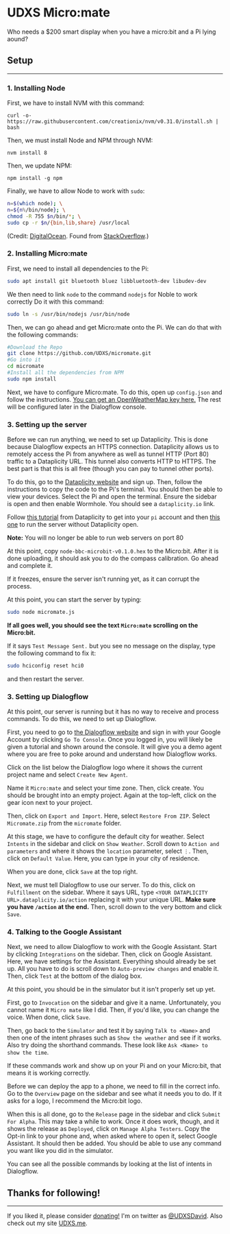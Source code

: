 # UDXS Micro:mate

Who needs a $200 smart display when you have a micro:bit and a Pi lying aound?

## Setup
---
### 1. Installing Node

First, we have to install NVM with this command:

`curl -o- https://raw.githubusercontent.com/creationix/nvm/v0.31.0/install.sh | bash`

Then, we must install Node and NPM through NVM:

`nvm install 8`

Then, we update NPM:

`npm install -g npm`

Finally, we have to allow Node to work with `sudo`:

```bash
n=$(which node); \
n=${n%/bin/node}; \
chmod -R 755 $n/bin/*; \
sudo cp -r $n/{bin,lib,share} /usr/local
```

(Credit: [DigitalOcean](https://www.digitalocean.com/community/tutorials/how-to-install-node-js-with-nvm-node-version-manager-on-a-vps#-installing-nodejs-on-a-vps). Found from [StackOverflow](https://stackoverflow.com/a/29903645).)

### 2. Installing Micro:mate

First, we need to install all dependencies to the Pi:
```bash
sudo apt install git bluetooth bluez libbluetooth-dev libudev-dev
```

We then need to link `node` to the command `nodejs` for Noble to work correctly
Do it with this command:
```bash
sudo ln -s /usr/bin/nodejs /usr/bin/node
```

Then, we can go ahead and get Micro:mate onto the Pi.
We can do that with the following commands:
```bash
#Download the Repo
git clone https://github.com/UDXS/micromate.git
#Go into it
cd micromate
#Install all the dependencies from NPM
sudo npm install
```
Next, we have to configure Micro:mate.
To do this, open up `config.json` and follow the instructions.
[You can get an OpenWeatherMap key here.](https://openweathermap.org/appid)
The rest will be configured later in the Dialogflow console.

### 3. Setting up the server

Before we can run anything, we need to set up Dataplicity.
This is done because Dialogflow expects an HTTPS connection.
Dataplicity allows us to remotely access the Pi from anywhere as well as tunnel HTTP (Port 80) traffic to a
Dataplicity URL. This tunnel also converts HTTP to HTTPS.
The best part is that this is all free
(though you can pay to tunnel other ports).

To do this, go to the [Dataplicity website](https://www.dataplicity.com/)
and sign up. Then, follow the instructions to
copy the code to the Pi's terminal.
You should then be able to view your devices.
Select the Pi and open the terminal.
Ensure the sidebar is open and then enable Wormhole.
You should see a `dataplicity.io` link.

Follow [this tutorial](https://docs.dataplicity.com/docs/superuser)
from Dataplicity to get into your `pi` account
and then [this one](https://docs.dataplicity.com/docs/run-your-scripts-in-background)
to run the server without Dataplicity open.

**Note:** You will no longer be able to run web servers on port 80

At this point, copy `node-bbc-microbit-v0.1.0.hex` to the Micro:bit.
After it is done uploading, it should ask you to do the compass
calibration. Go ahead and complete it. 

If it freezes, ensure the server isn't running yet, as it can
corrupt the process.

At this point, you can start the server by typing:
```bash
sudo node micromate.js
```

**If all goes well, you should see the text `Micro:mate` scrolling
on the Micro:bit.**


If it says `Test Message Sent.` but you see no message on the display, type the following command to fix it:
```bash
sudo hciconfig reset hci0
```
and then restart the server.

### 3. Setting up Dialogflow

At this point, our server is running but it has no way to
receive and process commands. To do this, we need to set up
Dialogflow.

First, you need to go to [the Dialogflow website](https://dialogflow.com/)
and sign in with your Google Account by clicking
`Go To Console`. Once you logged in, you will likely
be given a tutorial and shown around the console.
It will give you a demo agent where you are free
to poke around and understand how Dialogflow works.

Click on the list below the Dialogflow logo where
it shows the current project name and select `Create New Agent`.

Name it `Micro:mate` and select your time zone. Then, click create. You should be brought into an empty project. Again at the top-left, click on the gear icon next to your project.

Then, click on `Export and Import`. Here, select `Restore From ZIP`. Select `Micromate.zip` from the `micromate` folder.

At this stage, we have to configure the default city for weather.
Select `Intents` in the sidebar and click on `Show Weather`.
Scroll down to `Action and parameters` and where it shows the
`location` parameter, select `⋮`. Then, click on `Default Value`.
Here, you can type in your city of residence.

When you are done, click `Save` at the top right.

Next, we must tell Dialogflow to use our server.
To do this, click on `Fulfillment` on the sidebar.
Where it says URL, type
`<YOUR DATAPLICITY URL>.dataplicity.io/action`
replacing it with your unique URL.
**Make sure you have `/action` at the end.**
Then, scroll down to the very bottom and click `Save`.

### 4. Talking to the Google Assistant

Next, we need to allow Dialogflow to work with the Google Assistant.
Start by clicking `Integrations` on the sidebar.
Then, click on Google Assistant. Here, we have settings
for the Assistant. Everything should already be set up.
All you have to do is scroll down to `Auto-preview changes`
and enable it. Then, click `Test` at the bottom
of the dialog box.

At this point, you should be in the simulator but
it isn't properly set up yet.

First, go to `Invocation` on the sidebar and give it a name. Unfortunately, you cannot name it `Micro mate` like I did.
 Then, if you'd like, you can change the voice.
When done, click `Save`.

Then, go back to the `Simulator` and test it by saying `Talk to <Name>` and then one of the intent phrases such as `Show the weather` and see if it works. Also try doing the shorthand commands. These look like `Ask <Name> to show the time`.

If these commands work and show up on your Pi
and on your Micro:bit, that means it is working correctly.

Before we can deploy the app to a phone, we need to fill in
the correct info. Go to the `Overview` page on the sidebar
and see what it needs you to do. If it asks for a logo, I
recommend the Micro:bit logo.

When this is all done, go to the `Release` page in the sidebar
and click `Submit For Alpha`. This may take a while to work.
Once it does work, though, and it shows the release as `Deployed`,
click on `Manage Alpha Testers`. Copy the Opt-in link to your phone and, when asked where to open it, select Google Assistant.
It should then be added. You should be able to use any command
you want like you did in the simulator.

You can see all the possible commands by looking at
the list of intents in Dialogflow.

## Thanks for following! 
---
If you liked it, please consider [donating!](https://www.paypal.me/udxs) I'm on twitter as [@UDXSDavid](https://twitter.com/UDXSDavid). Also check out my site [UDXS.me](https://udxs.me/).